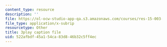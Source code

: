 ```yaml
---
content_type: resource
description: ''
file: https://ol-ocw-studio-app-qa.s3.amazonaws.com/courses/res-15-003-shaping-the-future-of-work-15-662x-spring-2016/522afbdf45a154ca83d846b32c5ff4ec_Hu-ZLesnxfc.vtt
file_type: application/x-subrip
resourcetype: Other
title: 3play caption file
uid: 522afbdf-45a1-54ca-83d8-46b32c5ff4ec
---
```

